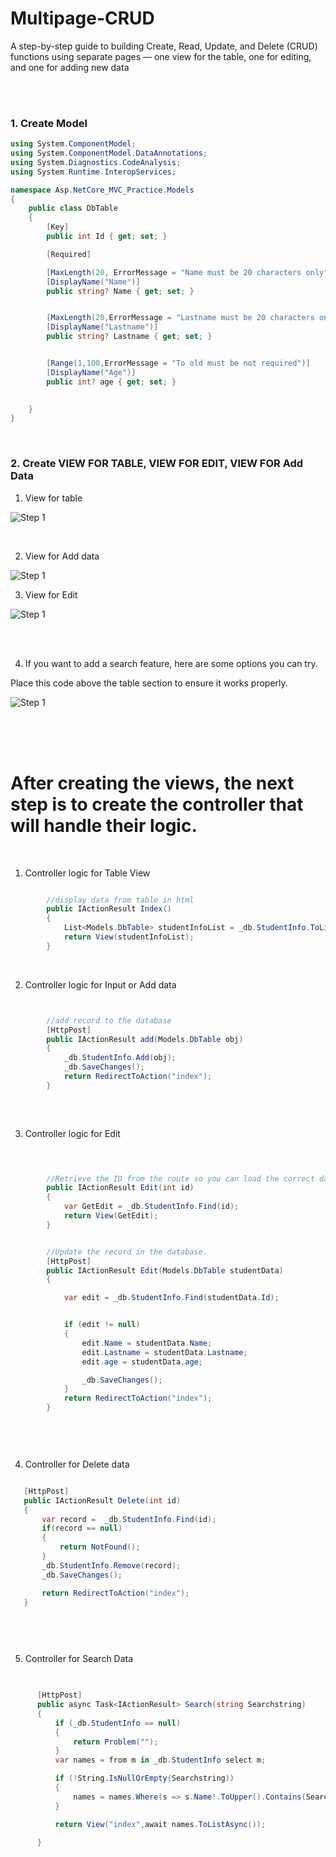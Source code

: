 # Multipage-CRUD
A step-by-step guide to building Create, Read, Update, and Delete (CRUD) functions using separate pages — one view for the table, one for editing, and one for adding new data
 
<br>
<br> 
          
     
### 1. Create Model 

```csharp
using System.ComponentModel;
using System.ComponentModel.DataAnnotations;
using System.Diagnostics.CodeAnalysis;
using System.Runtime.InteropServices;

namespace Asp.NetCore_MVC_Practice.Models
{
    public class DbTable
    {
        [Key]
        public int Id { get; set; }

        [Required]

        [MaxLength(20, ErrorMessage = "Name must be 20 characters only")]
        [DisplayName("Name")]
        public string? Name { get; set; } 


        [MaxLength(20,ErrorMessage = "Lastname must be 20 characters only")]
        [DisplayName("Lastname")]
        public string? Lastname { get; set; }


        [Range(1,100,ErrorMessage = "To old must be not required")]
        [DisplayName("Age")]
        public int? age { get; set; }

       
    }
}


```


<br>


### 2. Create  VIEW FOR TABLE,    VIEW FOR EDIT,    VIEW FOR Add Data

1. View for table 

![Step 1](docTable.png) 

<br>

2. View for  Add data

![Step 1](adddata.png)


3. View for Edit

![Step 1](DocEdit.png)


<br>
<br>


4. If you want to add a search feature, here are some options you can try.
   
Place this code above the table section to ensure it works properly.

 ![Step 1](DocSearch.png)  



<br>
<br>
<br>


# After creating the views, the next step is to create the controller that will handle their logic.

<br>

1. Controller logic for Table View

```csharp

        //display data from table in html
        public IActionResult Index()
        {
            List<Models.DbTable> studentInfoList = _db.StudentInfo.ToList();
            return View(studentInfoList);
        }
```


<br>


2. Controller logic for Input or Add data

```csharp


        //add record to the database
        [HttpPost]
        public IActionResult add(Models.DbTable obj)
        {
            _db.StudentInfo.Add(obj);
            _db.SaveChanges();
            return RedirectToAction("index");
        }
       
```


<br>


3. Controller logic for Edit

```csharp


      
        //Retrieve the ID from the route so you can load the correct data into the edit form.
        public IActionResult Edit(int id)
        {
            var GetEdit = _db.StudentInfo.Find(id);
            return View(GetEdit);
        }


        //Update the record in the database.
        [HttpPost]
        public IActionResult Edit(Models.DbTable studentData)
        {

            var edit = _db.StudentInfo.Find(studentData.Id);


            if (edit != null)
            {
                edit.Name = studentData.Name;
                edit.Lastname = studentData.Lastname;
                edit.age = studentData.age;

                _db.SaveChanges();
            }
            return RedirectToAction("index");
        }

       
```


<br>


4. Controller for Delete data

  ```csharp

     [HttpPost]
     public IActionResult Delete(int id)
     {
         var record =  _db.StudentInfo.Find(id);
         if(record == null)
         {
             return NotFound();
         }
         _db.StudentInfo.Remove(record);
         _db.SaveChanges();

         return RedirectToAction("index");
     }

       
```

<br>

5. Controller for Search Data

  ```csharp

    
        [HttpPost]
        public async Task<IActionResult> Search(string Searchstring)
        {
            if (_db.StudentInfo == null)
            {
                return Problem("");
            }
            var names = from m in _db.StudentInfo select m;

            if (!String.IsNullOrEmpty(Searchstring))
            {
                names = names.Where(s => s.Name!.ToUpper().Contains(Searchstring.ToUpper()));
            }

            return View("index",await names.ToListAsync());

        }

       
``` 





